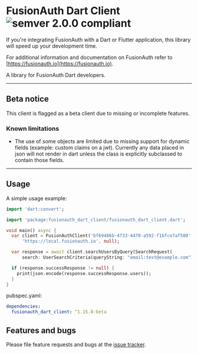 # FusionAuth Dart Client ![semver 2.0.0 compliant](http://img.shields.io/badge/semver-2.0.0-brightgreen.svg?style=flat-square)
If you're integrating FusionAuth with a Dart or Flutter application, this library will speed up your development time.

For additional information and documentation on FusionAuth refer to [https://fusionauth.io](https://fusionauth.io).

A library for FusionAuth Dart developers.

---

## Beta notice

This client is flagged as a beta client due to missing or incomplete features.

### Known limitations

* The use of some objects are limited due to missing support for dynamic fields (example: custom claims on a jwt). Currently any data placed in json will not render in dart unless the class is explicitly subclassed to contain those fields.
---

## Usage

A simple usage example:

```dart
import 'dart:convert';

import 'package:fusionauth_dart_client/fusionauth_dart_client.dart';

void main() async {
  var client = FusionAuthClient('bf69486b-4733-4470-a592-f1bfce7af580',
      'https://local.fusionauth.io', null);

  var response = await client.searchUsersByQuery(SearchRequest(
      search: UserSearchCriteria(queryString: "email:test@example.com")));

  if (response.successResponse != null) {
    print(json.encode(response.successResponse.users));
  }
}
```

pubspec.yaml:
```yaml
dependencies:
  fusionauth_dart_client: ^1.15.8-beta
```

## Features and bugs

Please file feature requests and bugs at the [issue tracker][tracker].

[tracker]: https://github.com/FusionAuth/fusionauth-dart-client/issues
